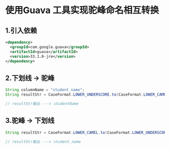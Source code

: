 # 使用Guava 工具实现驼峰命名相互转换

## 1.引入依赖

```xml
<dependency>
  <groupId>com.google.guava</groupId>
  <artifactId>guava</artifactId>
  <version>33.1.0-jre</version>
</dependency>
```



## 2.下划线 -> 驼峰

```java
String columnName = "student_name";
String resultStr = CaseFormat.LOWER_UNDERSCORE.to(CaseFormat.LOWER_CAMEL, columnName);

// resultStr输出 ---> studentName 
```



## 3.驼峰 -> 下划线

```java
String resultStr = CaseFormat.LOWER_CAMEL.to(CaseFormat.LOWER_UNDERSCORE, "studentName");

// resultStr输出 ---> student_name
```


